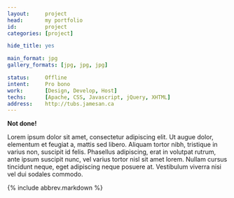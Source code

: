 ```yaml
---
layout:     project
head:       my portfolio
id:         project
categories: [project]

hide_title: yes

main_format: jpg
gallery_formats: [jpg, jpg, jpg]

status:     Offline
intent:     Pro bono
work:       [Design, Develop, Host]
techs:      [Apache, CSS, Javascript, jQuery, XHTML]
address:    http://tubs.jamesan.ca
---
```

**Not done!**

Lorem ipsum dolor sit amet, consectetur adipiscing elit. Ut augue dolor, elementum et feugiat a, mattis sed libero. Aliquam tortor nibh, tristique in varius non, suscipit id felis. Phasellus adipiscing, erat in volutpat rutrum, ante ipsum suscipit nunc, vel varius tortor nisl sit amet lorem. Nullam cursus tincidunt neque, eget adipiscing neque posuere at. Vestibulum viverra nisi vel dui sodales commodo.

{% include abbrev.markdown %}
